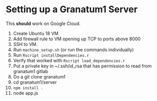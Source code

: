 # Setting up a Granatum1 Server

This **should** work on Google Cloud.

1.  Create Ubuntu 18 VM
2.  Add firewall rule to VM opening up TCP to ports above 8000
3.  SSH to VM.
4.  Run `machine_setup.sh` (or run the commands individually)
5.  Run `Rscript installDependencies.r`
6.  Verify that worked with `Rscript load_dependencies.r`
7.  Put a private key in ~/.ssh/id_rsa that has permission to read from granatum1 gitlab
8.  Do a git clone granatum1
9.  cd granatum1/server
10. `npm install .`
11. node app.js
